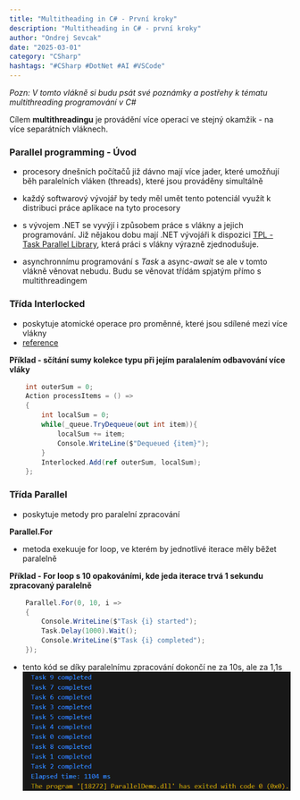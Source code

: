 ```yaml
---
title: "Multitheading in C# - První kroky"
description: "Multitheading in C# - první kroky"
author: "Ondrej Sevcak"
date: "2025-03-01"
category: "CSharp"
hashtags: "#CSharp #DotNet #AI #VSCode"
---
```


*Pozn: V tomto vlákně si budu psát své poznámky a postřehy k tématu multithreading programování v C#*

Cílem **multithreadingu** je provádění více operací ve stejný okamžik - na více separátních vláknech. 

### Parallel programming - Úvod

- procesory dnešních počítačů již dávno mají více jader, které umožňují běh paralelních vláken (threads), které jsou prováděny simultálně

- každý softwarový vývojář by tedy měl umět tento potenciál využít k distribuci práce aplikace na tyto procesory

- s vývojem .NET se vyvýjí i způsobem práce s vlákny a jejich programování. Již nějakou dobu mají .NET vývojáři k dispozici [TPL - Task Parallel Library](https://learn.microsoft.com/en-us/dotnet/standard/parallel-programming/task-parallel-library-tpl), která práci s vlákny výrazně zjednodušuje. 

- asynchronnímu programování s *Task* a async-*await* se ale v tomto vlákně věnovat nebudu. Budu se věnovat třídám spjatým přímo s multithreadingem

### Třída Interlocked

- poskytuje atomické operace pro proměnné, které jsou sdílené mezi více vlákny
- [reference](https://learn.microsoft.com/en-us/dotnet/api/system.threading.interlocked?view=net-9.0)


**Příklad - sčítání sumy kolekce typu <int> při jejím paralalením odbavování více vláky**
```csharp
    int outerSum = 0;
    Action processItems = () => 
    {
        int localSum = 0;
        while(_queue.TryDequeue(out int item)){
            localSum += item;
            Console.WriteLine($"Dequeued {item}");
        }
        Interlocked.Add(ref outerSum, localSum);
    };
```

### Třída Parallel

- poskytuje metody pro paralelní zpracování

**Parallel.For**

- metoda exekuuje for loop, ve kterém by jednotlivé iterace měly běžet paralelně

**Příklad - For loop s 10 opakováními, kde jeda iterace trvá 1 sekundu zpracovaný paralelně**
```csharp
    Parallel.For(0, 10, i =>
    {
        Console.WriteLine($"Task {i} started");
        Task.Delay(1000).Wait();
        Console.WriteLine($"Task {i} completed");
    });
```

- tento kód se díky paralelnímu zpracování dokončí ne za 10s, ale za 1,1s
![Parallel.For Demo](https://raw.githubusercontent.com/OndrejSevcak/BlazorBlogStorage/refs/heads/main/Posts/CSharp/ParallelForDemo.png)